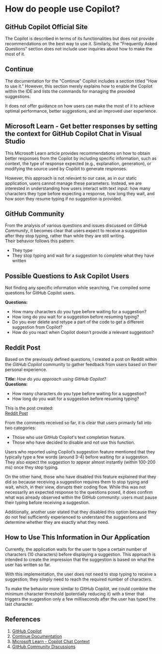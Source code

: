 # How do people use Copilot?

## GitHub Copilot Official Site
The Copilot is described in terms of its functionalities but does not provide recommendations on the best way to use it. Similarly, the "Frequently Asked Questions" section does not include user inquiries about how to make the most of it.

## Continue
The documentation for the "Continue" Copilot includes a section titled "How to use it." However, this section merely explains how to enable the Copilot within the IDE and lists the commands for managing the provided suggestions.

It does not offer guidance on how users can make the most of it to achieve optimal performance, better suggestions, and an improved user experience.

## Microsoft Learn - Get better responses by setting the context for GitHub Copilot Chat in Visual Studio
This Microsoft Learn article provides recommendations on how to obtain better responses from the Copilot by including specific information, such as context, the type of response expected (e.g., explanation, generation), or modifying the source used by Copilot to generate responses.

However, this approach is not relevant to our case, as in our static application, users cannot manage these parameters. Instead, we are interested in understanding how users interact with text input: how many characters they type before expecting a response, how long they wait, and how soon they resume typing if no suggestion is provided.

## GitHub Community
From the analysis of various questions and issues discussed on *GitHub Community*, it becomes clear that users expect to receive a suggestion after they stop typing, rather than while they are still writing.  
Their behavior follows this pattern:  
- They type  
- They stop typing and wait for a suggestion to complete what they have written  

## Possible Questions to Ask Copilot Users
Not finding any specific information while searching, I've compiled some questions for GitHub Copilot users.

**Questions:**
- How many characters do you type before waiting for a suggestion?
- How long do you wait for a suggestion before resuming typing?
- Do you ever delete and retype a part of the code to get a different suggestion from Copilot?
- How do you react when Copilot doesn't provide a relevant suggestion?

## Reddit Post
Based on the previously defined questions, I created a post on Reddit within the *GitHub Copilot* community to gather feedback from users based on their personal experience.

**Title:** *How do you approach using GitHub Copilot?*  
**Questions:**
- How many characters do you type before waiting for a suggestion?
- How long do you wait for a suggestion before resuming typing?

This is the post created:  
[Reddit Post](https://www.reddit.com/r/GithubCopilot/comments/1ij096y/how_do_you_approach_using_github_copilot/)

From the comments received so far, it is clear that users primarily fall into two categories:
- Those who use GitHub Copilot's text completion feature.
- Those who have decided to disable and not use this function.

Users who reported using Copilot’s suggestion feature mentioned that they typically type a few words (around 3-4) before waiting for a suggestion. They also expect the suggestion to appear almost instantly (within 100-200 ms) once they stop typing.

On the other hand, those who have disabled this feature explained that they did so because receiving a suggestion requires them to stop typing and wait, which, in their view, disrupts their coding flow. While this was not necessarily an expected response to the questions posed, it does confirm what was already observed within the GitHub community: users must pause their typing before receiving a suggestion.

Additionally, another user stated that they disabled this option because they do not feel sufficiently experienced to understand the suggestions and determine whether they are exactly what they need.

## How to Use This Information in Our Application
Currently, the application waits for the user to type a certain number of characters (10 characters) before displaying a suggestion. This approach is intended to create the impression that the suggestion is based on what the user has written so far.

With this implementation, the user does not need to stop typing to receive a suggestion; they simply need to reach the required number of characters.

To make the behavior more similar to GitHub Copilot, we could combine the minimum character threshold (potentially reducing it) with a timer that triggers the suggestion only a few milliseconds after the user has typed the last character.

## References
1. [GitHub Copilot](https://github.com/features/copilot)
2. [Continue Documentation](https://docs.continue.dev/autocomplete/how-to-use-it)
3. [Microsoft Learn - Copilot Chat Context](https://learn.microsoft.com/it-it/visualstudio/ide/copilot-chat-context?view=vs-2022)
4. [GitHub Community Discussions](https://github.com/orgs/community/discussions/123942)
